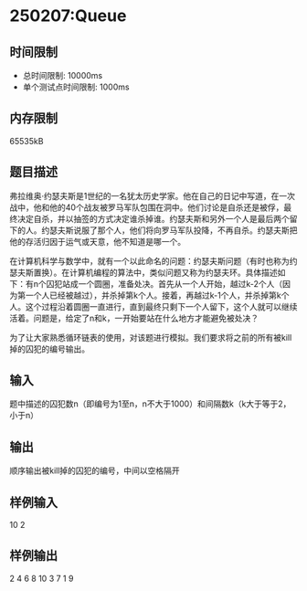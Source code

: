 # 250207:Queue
## 时间限制
- 总时间限制: 10000ms
- 单个测试点时间限制: 1000ms  

## 内存限制
65535kB

## 题目描述
弗拉维奥·约瑟夫斯是1世纪的一名犹太历史学家。他在自己的日记中写道，在一次战中，他和他的40个战友被罗马军队包围在洞中。他们讨论是自杀还是被俘，最终决定自杀，并以抽签的方式决定谁杀掉谁。约瑟夫斯和另外一个人是最后两个留下的人。约瑟夫斯说服了那个人，他们将向罗马军队投降，不再自杀。约瑟夫斯把他的存活归因于运气或天意，他不知道是哪一个。

在计算机科学与数学中，就有一个以此命名的问题：约瑟夫斯问题（有时也称为约瑟夫斯置换）。在计算机编程的算法中，类似问题又称为约瑟夫环。具体描述如下：有n个囚犯站成一个圆圈，准备处决。首先从一个人开始，越过k-2个人（因为第一个人已经被越过），并杀掉第k个人。接着，再越过k-1个人，并杀掉第k个人。这个过程沿着圆圈一直进行，直到最终只剩下一个人留下，这个人就可以继续活着。问题是，给定了n和k，一开始要站在什么地方才能避免被处决？

为了让大家熟悉循环链表的使用，对该题进行模拟。我们要求将之前的所有被kill掉的囚犯的编号输出。

## 输入
题中描述的囚犯数n（即编号为1至n，n不大于1000）和间隔数k（k大于等于2，小于n）

## 输出
顺序输出被kill掉的囚犯的编号，中间以空格隔开

## 样例输入
10 2

## 样例输出
2 4 6 8 10 3 7 1 9